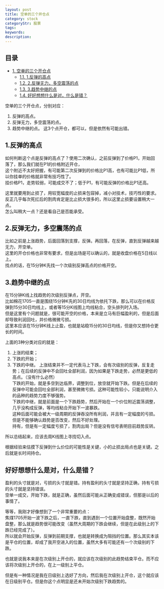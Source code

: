 ```yaml
---
layout: post
title: 空单的三个开仓点
category: stock
categoryStr: 股票
tags: 
keywords: 
description: 
---
```

<div id="table-of-contents">
<h2>目录</h2>
<div id="text-table-of-contents">
<ul>
<li><a href="#sec-1">1. 空单的三个开仓点</a>
<ul>
<li><a href="#sec-1-1">1.1. 1.反弹的高点</a></li>
<li><a href="#sec-1-2">1.2. 2.反弹无力，多空震荡的点</a></li>
<li><a href="#sec-1-3">1.3. 3.趋势中继的点</a></li>
<li><a href="#sec-1-4">1.4. 好好想想什么是对，什么是错？</a></li>
</ul>
</li>
</ul>
</div>
</div>



空单的三个开仓点，分别对应：  
1. 反弹的高点。
2. 反弹无力，多空震荡的点。
3. 趋势中继的点。
这3个点开仓，都可以，但是依然有可能出错。  

## 1.反弹的高点<a id="sec-1-1" name="sec-1-1"></a>

如何判断这个点是反弹的高点了？使用二次确认，之前反弹到了价格P1，开始回落了，那么我们就在P1的价格附近开仓，  
这个附近不太好把握，有可能第二次反弹到的价格比P1高，也有可能比P1低，所以你挂单的价格就非常有技巧性了。  
挂价格P1，走势较弱，可能成交不了；低于P1，有可能反弹的价格比P1还高。  

这里就要用到止损了，用较宽幅度的止损来包容掉，减小对技术，技巧性的要求。  
反正几乎每次死扛后的割肉肯定是比止损大很多的，所以这里止损要设置稍大一点。  
怎么叫稍大一点？还是看自己是否能承受。

## 2.反弹无力，多空震荡的点<a id="sec-1-2" name="sec-1-2"></a>

比如之前是上涨趋势，后面回落到支撑，反弹。再回落，在反弹，直到反弹越来越无力，开空单。  
这里的开仓价格也非常有要求，但是出场是可以确认的，就是收盘价格在5日线以上。  
找点的话，在15分钟K先找一个次级别反弹高点的价格开空。

## 3.趋势中继的点<a id="sec-1-3" name="sec-1-3"></a>

在15分钟K线上找趋势的次级别反弹点，开空。  
比如棉花1705一直是围绕15分钟K先的30日均线为依托下跌，那么可以在价格反弹到15分30日均线上，或者等15分K线图上均线粘合，空头排列时入场。  
但是这里有个问题就是，很可能开空的价格，本来是立马有巨幅盈利的，但是后面却导致利润回吐，并价格微微亏损。  
这里本应该在15分钟K线上止盈，也就是站稳15分的30日均线，但是你又想持仓更长的时间。  

上面的3种分类对应的就是： 
1. 上涨的结束；
2. 下跌的开始；
3. 下跌的中继。
上涨结束并不一定代表马上下跌，会有次级别的反弹，反复走势；在后续的反弹中不会回吐全部利润，因为如果是下跌走势，必然是更低的高点。（没有什么必然）  
下跌的开始，就是多空到达临界，调整到位，放空就开始下跌。但是在后续的反弹中可能会回吐全部利润，甚至微微亏损。这种可能性较小，只能说明介入的品种的趋势力度不够强势。  
下跌的中继，就是前面是一个下跌趋势，然后开始在一个价位附近震荡调整，几乎没构成反弹，等均线粘合开始下一波暴跌。  
这种后面可能会被大一级周期的反弹吞没所有利润，并且有一定幅度的亏损。但是不能够确认趋势是否改变，然后不好处理。  
持有，但是有一定幅度亏损了，割肉出局？但是没有信号表明目前趋势反转。  

所以总结起来，应该去周K线图上寻找切入点。  

根据经验来估摸下反弹到什么价位的可能性是关键，小的止损出局点也是关键。之后就是长时间持仓。  

## 好好想想什么是对，什么是错？<a id="sec-1-4" name="sec-1-4"></a>

盈利的头寸就是对，亏损的头寸就是错。持有盈利的头寸就是坚持正确，持有亏损的头寸就是坚持错误。  
空单一成交，开始下跌，就是正确，虽然后面可能从正确变成错误，但那是以后的事情了。  

等等，我刚才好像想到了一个非常重要的点：  
焦煤1705开始一波下跌之后，一直下跌，直到遇到一个位置开始盘整，既然开始盘整，那么就是趋势很可能改变（虽然大周期的下跌会继续，但是在此级别上的下跌已经完成了）。  
所以就会开始反弹，反弹到前期支撑，也就是转换成为阻挡的位置。那么其实本该是平仓的位置，却成了我开空进入的位置，虽然大多有可能还有一个次级别的下跌。  

也就是说我本来是在次级别上开仓的，就应该在次级别的此趋势结束平仓。而不应该将次级别上开仓的，在上一级别上平仓。  

但是有一种情况是我在日级别上选好了方向，然后我在次级别上开仓，这个就应该在日级别平仓。但是你这个点明显是还未开始次级别下跌趋势的。  
